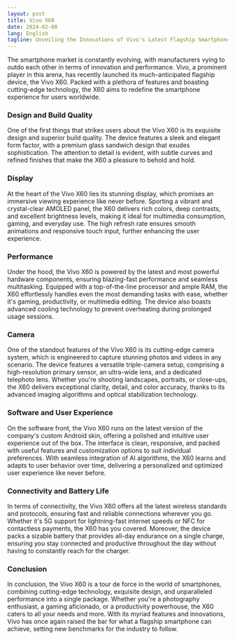```yaml
---
layout: post
title: Vivo X60
date: 2024-02-08
lang: English
tagline: Unveiling the Innovations of Vivo's Latest Flagship Smartphone
---
```


The smartphone market is constantly evolving, with manufacturers vying to outdo each other in terms of innovation and performance. Vivo, a prominent player in this arena, has recently launched its much-anticipated flagship device, the Vivo X60. Packed with a plethora of features and boasting cutting-edge technology, the X60 aims to redefine the smartphone experience for users worldwide.

### Design and Build Quality

One of the first things that strikes users about the Vivo X60 is its exquisite design and superior build quality. The device features a sleek and elegant form factor, with a premium glass sandwich design that exudes sophistication. The attention to detail is evident, with subtle curves and refined finishes that make the X60 a pleasure to behold and hold.

### Display

At the heart of the Vivo X60 lies its stunning display, which promises an immersive viewing experience like never before. Sporting a vibrant and crystal-clear AMOLED panel, the X60 delivers rich colors, deep contrasts, and excellent brightness levels, making it ideal for multimedia consumption, gaming, and everyday use. The high refresh rate ensures smooth animations and responsive touch input, further enhancing the user experience.

### Performance

Under the hood, the Vivo X60 is powered by the latest and most powerful hardware components, ensuring blazing-fast performance and seamless multitasking. Equipped with a top-of-the-line processor and ample RAM, the X60 effortlessly handles even the most demanding tasks with ease, whether it's gaming, productivity, or multimedia editing. The device also boasts advanced cooling technology to prevent overheating during prolonged usage sessions.

### Camera

One of the standout features of the Vivo X60 is its cutting-edge camera system, which is engineered to capture stunning photos and videos in any scenario. The device features a versatile triple-camera setup, comprising a high-resolution primary sensor, an ultra-wide lens, and a dedicated telephoto lens. Whether you're shooting landscapes, portraits, or close-ups, the X60 delivers exceptional clarity, detail, and color accuracy, thanks to its advanced imaging algorithms and optical stabilization technology.

### Software and User Experience

On the software front, the Vivo X60 runs on the latest version of the company's custom Android skin, offering a polished and intuitive user experience out of the box. The interface is clean, responsive, and packed with useful features and customization options to suit individual preferences. With seamless integration of AI algorithms, the X60 learns and adapts to user behavior over time, delivering a personalized and optimized user experience like never before.

### Connectivity and Battery Life

In terms of connectivity, the Vivo X60 offers all the latest wireless standards and protocols, ensuring fast and reliable connections wherever you go. Whether it's 5G support for lightning-fast internet speeds or NFC for contactless payments, the X60 has you covered. Moreover, the device packs a sizable battery that provides all-day endurance on a single charge, ensuring you stay connected and productive throughout the day without having to constantly reach for the charger.

### Conclusion

In conclusion, the Vivo X60 is a tour de force in the world of smartphones, combining cutting-edge technology, exquisite design, and unparalleled performance into a single package. Whether you're a photography enthusiast, a gaming aficionado, or a productivity powerhouse, the X60 caters to all your needs and more. With its myriad features and innovations, Vivo has once again raised the bar for what a flagship smartphone can achieve, setting new benchmarks for the industry to follow.
